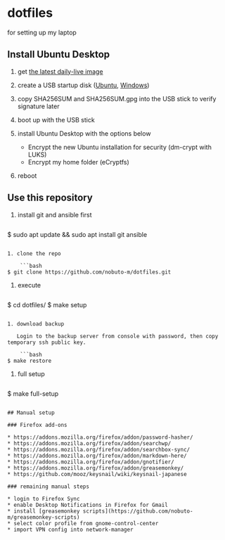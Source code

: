 dotfiles
========

for setting up my laptop

## Install Ubuntu Desktop

1. get [the latest daily-live image](http://cdimage.ubuntu.com/daily-live/current/)

1. create a USB startup disk ([Ubuntu](http://www.ubuntu.com/download/desktop/create-a-usb-stick-on-ubuntu), [Windows](http://www.ubuntu.com/download/desktop/create-a-usb-stick-on-windows))

1. copy SHA256SUM and SHA256SUM.gpg into the USB stick to verify signature later 

1. boot up with the USB stick

1. install Ubuntu Desktop with the options below
   * Encrypt the new Ubuntu installation for security (dm-crypt with LUKS)
   * Encrypt my home folder (eCryptfs)

1. reboot


## Use this repository

1. install git and ansible first

    ```bash
$ sudo apt update && sudo apt install git ansible
```

1. clone the repo

    ```bash
$ git clone https://github.com/nobuto-m/dotfiles.git
```

1. execute

    ```bash
$ cd dotfiles/
$ make setup
```

1. download backup

   Login to the backup server from console with password, then copy temporary ssh public key.

    ```bash
$ make restore
```

1. full setup

    ```bash
$ make full-setup
```

## Manual setup

### Firefox add-ons

* https://addons.mozilla.org/firefox/addon/password-hasher/
* https://addons.mozilla.org/firefox/addon/searchwp/
* https://addons.mozilla.org/firefox/addon/searchbox-sync/
* https://addons.mozilla.org/firefox/addon/markdown-here/
* https://addons.mozilla.org/firefox/addon/gnotifier/
* https://addons.mozilla.org/firefox/addon/greasemonkey/
* https://github.com/mooz/keysnail/wiki/keysnail-japanese

### remaining manual steps

* login to Firefox Sync
* enable Desktop Notifications in Firefox for Gmail
* install [greasemonkey scripts](https://github.com/nobuto-m/greasemonkey-scripts)
* select color profile from gnome-control-center
* import VPN config into network-manager
